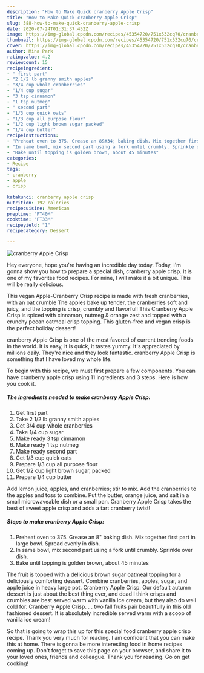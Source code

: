 ```yaml
---
description: "How to Make Quick cranberry Apple Crisp"
title: "How to Make Quick cranberry Apple Crisp"
slug: 388-how-to-make-quick-cranberry-apple-crisp
date: 2020-07-24T01:31:37.452Z
image: https://img-global.cpcdn.com/recipes/45354720/751x532cq70/cranberry-apple-crisp-recipe-main-photo.jpg
thumbnail: https://img-global.cpcdn.com/recipes/45354720/751x532cq70/cranberry-apple-crisp-recipe-main-photo.jpg
cover: https://img-global.cpcdn.com/recipes/45354720/751x532cq70/cranberry-apple-crisp-recipe-main-photo.jpg
author: Mina Park
ratingvalue: 4.2
reviewcount: 15
recipeingredient:
- " first part"
- "2 1/2 lb granny smith apples"
- "3/4 cup whole cranberries"
- "1/4 cup sugar"
- "3 tsp cinnamon"
- "1 tsp nutmeg"
- " second part"
- "1/3 cup quick oats"
- "1/3 cup all purpose flour"
- "1/2 cup light brown sugar packed"
- "1/4 cup butter"
recipeinstructions:
- "Preheat oven to 375. Grease an 8&#34; baking dish. Mix together first part in large bowl. Spread evenly in dish."
- "In same bowl, mix second part using a fork until crumbly. Sprinkle over dish."
- "Bake until topping is golden brown, about 45 minutes"
categories:
- Recipe
tags:
- cranberry
- apple
- crisp

katakunci: cranberry apple crisp 
nutrition: 192 calories
recipecuisine: American
preptime: "PT40M"
cooktime: "PT33M"
recipeyield: "1"
recipecategory: Dessert

---
```



![cranberry Apple Crisp](https://img-global.cpcdn.com/recipes/45354720/751x532cq70/cranberry-apple-crisp-recipe-main-photo.jpg)

Hey everyone, hope you're having an incredible day today. Today, I'm gonna show you how to prepare a special dish, cranberry apple crisp. It is one of my favorites food recipes. For mine, I will make it a bit unique. This will be really delicious.

This vegan Apple-Cranberry Crisp recipe is made with fresh cranberries, with an oat crumble The apples bake up tender, the cranberries soft and juicy, and the topping is crisp, crumbly and flavorful! This Cranberry Apple Crisp is spiced with cinnamon, nutmeg &amp; orange zest and topped with a crunchy pecan oatmeal crisp topping. This gluten-free and vegan crisp is the perfect holiday dessert!

cranberry Apple Crisp is one of the most favored of current trending foods in the world. It is easy, it is quick, it tastes yummy. It's appreciated by millions daily. They're nice and they look fantastic. cranberry Apple Crisp is something that I have loved my whole life.


To begin with this recipe, we must first prepare a few components. You can have cranberry apple crisp using 11 ingredients and 3 steps. Here is how you cook it.

##### The ingredients needed to make cranberry Apple Crisp:

1. Get  first part
1. Take 2 1/2 lb granny smith apples
1. Get 3/4 cup whole cranberries
1. Take 1/4 cup sugar
1. Make ready 3 tsp cinnamon
1. Make ready 1 tsp nutmeg
1. Make ready  second part
1. Get 1/3 cup quick oats
1. Prepare 1/3 cup all purpose flour
1. Get 1/2 cup light brown sugar, packed
1. Prepare 1/4 cup butter


Add lemon juice, apples, and cranberries; stir to mix. Add the cranberries to the apples and toss to combine. Put the butter, orange juice, and salt in a small microwaveable dish or a small pan. Cranberry Apple Crisp takes the best of sweet apple crisp and adds a tart cranberry twist! 

##### Steps to make cranberry Apple Crisp:

1. Preheat oven to 375. Grease an 8&#34; baking dish. Mix together first part in large bowl. Spread evenly in dish.
1. In same bowl, mix second part using a fork until crumbly. Sprinkle over dish.
1. Bake until topping is golden brown, about 45 minutes


The fruit is topped with a delicious brown sugar oatmeal topping for a deliciously comforting dessert. Combine cranberries, apples, sugar, and apple juice in heavy large pot. Cranberry Apple Crisp: Our default autumn dessert is just about the best thing ever, and dead I think crisps and crumbles are best served warm with vanilla ice cream, but they also do well cold for. Cranberry Apple Crisp. . . two fall fruits pair beautifully in this old fashioned dessert. It is absolutely incredible served warm with a scoop of vanilla ice cream! 

So that is going to wrap this up for this special food cranberry apple crisp recipe. Thank you very much for reading. I am confident that you can make this at home. There is gonna be more interesting food in home recipes coming up. Don't forget to save this page on your browser, and share it to your loved ones, friends and colleague. Thank you for reading. Go on get cooking!
